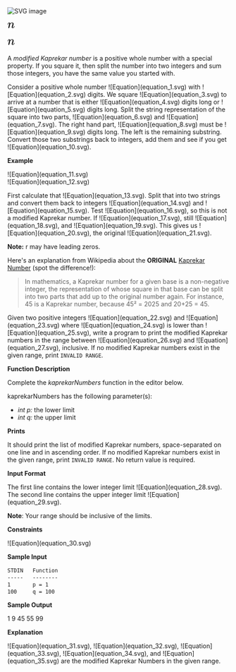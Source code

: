 <img alt="SVG image" height="200" src="svg1.svg" width="300"/>

![Equation](equation.svg)

![Equation](equation_1.svg)
<div class="challenge-body-html"><div class="challenge_problem_statement"><div class="msB challenge_problem_statement_body"><div class="hackdown-content"><svg style="display: none;"><defs id="MathJax_SVG_glyphs"></defs></svg><p>A <em>modified Kaprekar number</em> is a positive whole number with a special property.  If you square it, then split the number into two integers and sum those integers, you have the same value you started with.</p>
<p>Consider a positive whole number  ![Equation](equation_1.svg) with ![Equation](equation_2.svg) digits.  We square ![Equation](equation_3.svg) to arrive at a number that is either ![Equation](equation_4.svg) digits long or ![Equation](equation_5.svg) digits long.  Split the string representation of the square into two parts, ![Equation](equation_6.svg) and ![Equation](equation_7.svg).  The right hand part, ![Equation](equation_8.svg) must be ![Equation](equation_9.svg) digits long.  The left is the remaining substring.  Convert those two substrings back to integers, add them and see if you get ![Equation](equation_10.svg).</p>
<p><strong>Example</strong> </p>
<p>![Equation](equation_11.svg) <br/>
![Equation](equation_12.svg) </p>
<p>First calculate that ![Equation](equation_13.svg). Split that into two strings and convert them back to integers ![Equation](equation_14.svg) and ![Equation](equation_15.svg).  Test ![Equation](equation_16.svg), so this is not a modified Kaprekar number.  If ![Equation](equation_17.svg), still ![Equation](equation_18.svg), and ![Equation](equation_19.svg).  This gives us ![Equation](equation_20.svg), the original ![Equation](equation_21.svg). </p>
<p><strong>Note:</strong> r may have leading zeros.  </p>
<p>Here's an explanation from Wikipedia about the <strong>ORIGINAL</strong> <a href="https://en.wikipedia.org/wiki/Kaprekar_number">Kaprekar Number</a> (spot the difference!):  </p>
<blockquote>
<p>In mathematics, a Kaprekar number for a given base is a non-negative integer, the representation of whose square in that base can be split into two parts that add up to the original number again. For instance, 45 is a Kaprekar number, because 45² = 2025 and 20+25 = 45.</p>
</blockquote>
<p>Given two positive integers ![Equation](equation_22.svg) and ![Equation](equation_23.svg) where ![Equation](equation_24.svg) is lower than ![Equation](equation_25.svg), write a program to print the modified Kaprekar numbers in the range between ![Equation](equation_26.svg) and ![Equation](equation_27.svg), inclusive.  If no modified Kaprekar numbers exist in the given range, print <code>INVALID RANGE</code>.  </p>
<p><strong>Function Description</strong> </p>
<p>Complete the <em>kaprekarNumbers</em> function in the editor below.  </p>
<p>kaprekarNumbers has the following parameter(s):  </p>
<ul>
<li><em>int p:</em> the lower limit     </li>
<li><em>int q:</em> the upper limit   </li>
</ul>
<p><strong>Prints</strong> </p>
<p>It should print the list of modified Kaprekar numbers, space-separated on one line and in ascending order.  If no modified Kaprekar numbers exist in the given range, print <code>INVALID RANGE</code>.  No return value is required.  </p></div></div></div><div class="challenge_input_format"><div class="msB challenge_input_format_title"><p><strong>Input Format</strong></p></div><div class="msB challenge_input_format_body"><div class="hackdown-content"><svg style="display: none;"><defs id="MathJax_SVG_glyphs"></defs></svg><p>The first line contains the lower integer limit ![Equation](equation_28.svg). <br/>
The second line contains the upper integer limit ![Equation](equation_29.svg).  </p>
<p><strong>Note</strong>: Your range should be inclusive of the limits.</p></div></div></div><div class="challenge_constraints"><div class="msB challenge_constraints_title"><p><strong>Constraints</strong></p></div><div class="msB challenge_constraints_body"><div class="hackdown-content"><svg style="display: none;"><defs id="MathJax_SVG_glyphs"></defs></svg><p>![Equation](equation_30.svg) </p></div></div></div><div class="challenge_sample_input"><div class="msB challenge_sample_input_title"><p><strong>Sample Input</strong></p></div><div class="msB challenge_sample_input_body"><div class="hackdown-content"><svg style="display: none;"><defs id="MathJax_SVG_glyphs"></defs></svg><pre><code>STDIN   Function
-----   --------
1       p = 1
100     q = 100
</code></pre></div></div></div><div class="challenge_sample_output"><div class="msB challenge_sample_output_title"><p><strong>Sample Output</strong></p></div><div class="msB challenge_sample_output_body"><div class="hackdown-content"><svg style="display: none;"><defs id="MathJax_SVG_glyphs"></defs></svg><p>1 9 45 55 99  </p></div></div></div><div class="challenge_explanation"><div class="msB challenge_explanation_title"><p><strong>Explanation</strong></p></div><div class="msB challenge_explanation_body"><div class="hackdown-content"><svg style="display: none;"><defs id="MathJax_SVG_glyphs"></defs></svg><p>![Equation](equation_31.svg), ![Equation](equation_32.svg), ![Equation](equation_33.svg), ![Equation](equation_34.svg), and ![Equation](equation_35.svg) are the modified Kaprekar Numbers in the given range.</p></div></div></div></div>

